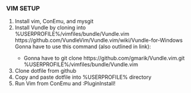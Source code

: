<h3> VIM SETUP </h3> 
<ol>
    <li> Install vim, ConEmu, and mysgit </li>
    <li> Install Vundle by cloning into %USERPROFILE%/vimfiles/bundle/Vundle.vim </li>
    https://github.com/VundleVim/Vundle.vim/wiki/Vundle-for-Windows
    Gonna have to use this command (also outlined in link):
    <ul>
        <li> Gonna have to git clone https://github.com/gmarik/Vundle.vim.git %USERPROFILE%/vimfiles/bundle/Vundle.vim </li>
    </ul> 
    <li> Clone dotfile from github </li>
    <li> Copy and paste dotfile into %USERPROFILE% directory </li>
    <li> Run Vim from ConEmu and :PluginInstall! </li>
</ol>    
